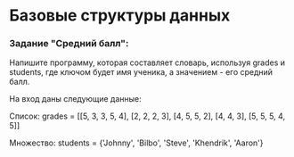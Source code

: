 # Базовые структуры данных
### Задание "Средний балл":
Напишите программу, которая составляет словарь, используя grades и students, где ключом будет имя ученика, а значением - его средний балл.


На вход даны следующие данные:


Список: grades = [[5, 3, 3, 5, 4], [2, 2, 2, 3], [4, 5, 5, 2], [4, 4, 3], [5, 5, 5, 4, 5]]


Множество: students = {'Johnny', 'Bilbo', 'Steve', 'Khendrik', 'Aaron'}
